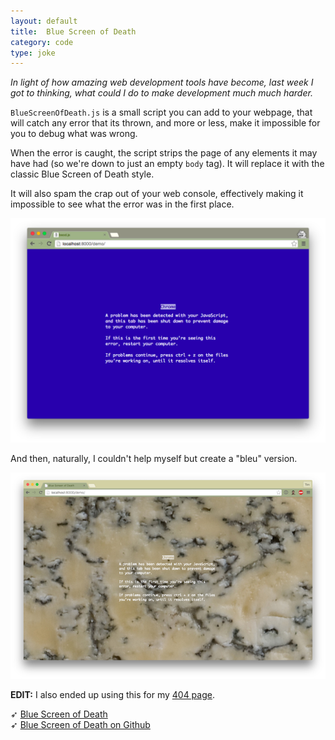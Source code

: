 ```yaml
---
layout: default
title:  Blue Screen of Death
category: code
type: joke
---
```


*In light of how amazing web development tools have become, last week I got to thinking, what could I do to make development much much harder.*

`BlueScreenOfDeath.js` is a small script you can add to your webpage, that will catch any error that its thrown, and more or less, make it impossible for you to debug what was wrong.

When the error is caught, the script strips the page of any elements it may have had (so we're down to just an empty `body` tag). It will replace it with the classic Blue Screen of Death style.

It will also spam the crap out of your web console, effectively making it impossible to see what the error was in the first place.

![Blue screen of death](./images/blue-screen-of-death-1.png)

And then, naturally, I couldn't help myself but create a "bleu" version.

![Bleu screen of death](./images/blue-screen-of-death-2.png)

**EDIT:** I also ended up using this for my [404 page](http://tholman.com/404).

➶ [Blue Screen of Death](http://tholman.com/blue-screen-of-death/)<br>
➶ [Blue Screen of Death on Github](https://github.com/tholman/bsod.js)